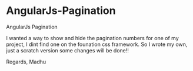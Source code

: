 AngularJs-Pagination
====================

AngularJs Pagination

I wanted a way to show and hide the pagination numbers for one of my project, I dint find one on the founation css framework. So I wrote my own, just a scratch version some changes will be done!!



Regards,
Madhu
